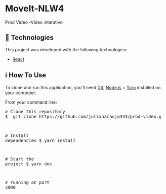 # MoveIt-NLW4
Prod Video -Video interativo

<h2>
  <g-emoji class="g-emoji" alias="rocket" fallback-src="https://github.githubassets.com/images/icons/emoji/unicode/1f680.png">🚀</g-emoji>
   Technologies
</h2>
<p>This project was developed with the following technologies:</p>
<ul>
  <li><a href="https://reactjs.org" rel="nofollow">React</a></li>
</ul>

<h2>
  <g-emoji class="g-emoji" alias="information_source" fallback-src="https://github.githubassets.com/images/icons/emoji/unicode/2139.png">ℹ️</g-emoji> 
  How To Use
</h2>
<p>To clone and run this application, you'll need <a href="https://git-scm.com" rel="nofollow">Git</a>, <a href="https://nodejs.org/" rel="nofollow">Node.js</a> + <a href="https://yarnpkg.com/" rel="nofollow">Yarn</a> installed on your computer.</p>
<p>From your command line:</p>


<div class="highlight highlight-source-shell"><pre><span class="pl-c"><span class="pl-c">#</span> Clone this repository</span>
$  git clone https://github.com/julianaraujo333/prod-video.git

<span class="pl-c"></span>
<span class="pl-c"><span class="pl-c">#</span> Install dependencies</span>
$ yarn install

<span class="pl-c"><span class="pl-c">#</span> Start the project</span>
$ yarn dev

<span class="pl-c"><span class="pl-c">#</span> running on port 3000</span></pre></div>


 

